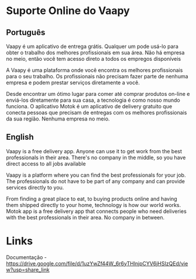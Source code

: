 # Suporte Online do Vaapy

## Português

Vaapy é um aplicativo de entrega grátis. Qualquer um pode usá-lo para obter o trabalho dos melhores profissionais em sua área. Não há empresa no meio, então você tem acesso direto a todos os empregos disponíveis

A Vaapy é uma plataforma onde você encontra os melhores profissionais para o seu trabalho. Os profissionais não precisam fazer parte de nenhuma empresa e podem prestar serviços diretamente a você.

Desde encontrar um ótimo lugar para comer até comprar produtos on-line e enviá-los diretamente para sua casa, a tecnologia é como nosso mundo funciona. O aplicativo Motok é um aplicativo de delivery gratuito que conecta pessoas que precisam de entregas com os melhores profissionais da sua região. Nenhuma empresa no meio.

## English

Vaapy is a free delivery app. Anyone can use it to get work from the best professionals in their area. There's no company in the middle, so you have direct access to all jobs available

Vaapy is a platform where you can find the best professionals for your job. The professionals do not have to be part of any company and can provide services directly to you.

From finding a great place to eat, to buying products online and having them shipped directly to your home, technology is how our world works. Motok app is a free delivery app that connects people who need deliveries with the best professionals in their area. No company in between.


# Links 

Documentação                  - https://drive.google.com/file/d/1uzYwZf44W_6r6yTHlnjpCYV6jHSIzQEd/view?usp=share_link
